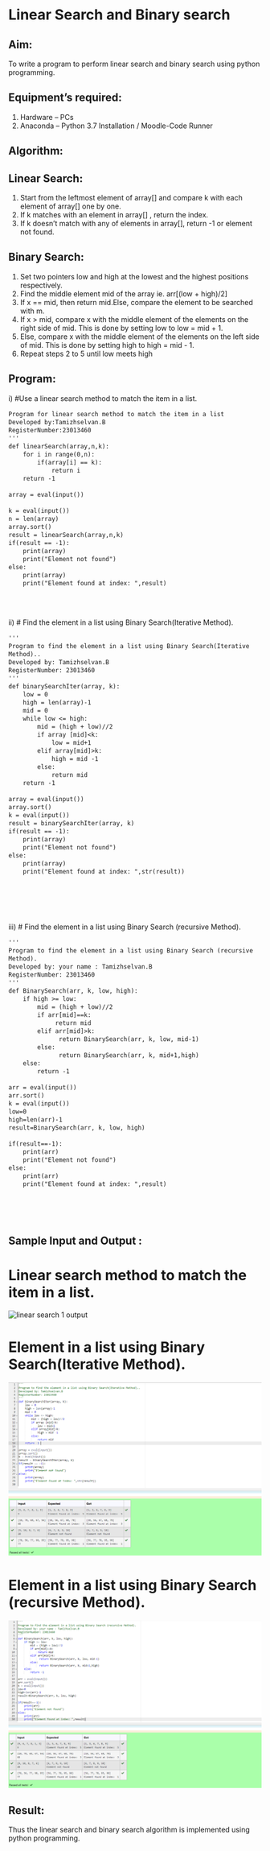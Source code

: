# Linear Search and Binary search
## Aim:
To write a program to perform linear search and binary search using python programming.
## Equipment’s required:
1.	Hardware – PCs
2.	Anaconda – Python 3.7 Installation / Moodle-Code Runner
## Algorithm:
## Linear Search:
1.	Start from the leftmost element of array[] and compare k with each element of array[] one by one.
2.	If k matches with an element in array[] , return the index.
3.	If k doesn’t match with any of elements in array[], return -1 or element not found.
## Binary Search:
1.	Set two pointers low and high at the lowest and the highest positions respectively.
2.	Find the middle element mid of the array ie. arr[(low + high)/2]
3.	If x == mid, then return mid.Else, compare the element to be searched with m.
4.	If x > mid, compare x with the middle element of the elements on the right side of mid. This is done by setting low to low = mid + 1.
5.	Else, compare x with the middle element of the elements on the left side of mid. This is done by setting high to high = mid - 1.
6.	Repeat steps 2 to 5 until low meets high
## Program:
i)	#Use a linear search method to match the item in a list.
```
Program for linear search method to match the item in a list
Developed by:Tamizhselvan.B
RegisterNumber:23013460 
'''
def linearSearch(array,n,k):
    for i in range(0,n):
        if(array[i] == k):
            return i
    return -1        
    
array = eval(input())

k = eval(input())
n = len(array)
array.sort()
result = linearSearch(array,n,k)
if(result == -1):
    print(array)
    print("Element not found")
else:
    print(array)
    print("Element found at index: ",result)




```
ii)	# Find the element in a list using Binary Search(Iterative Method).
```
''' 
Program to find the element in a list using Binary Search(Iterative Method)..
Developed by: Tamizhselvan.B
RegisterNumber: 23013460
'''
def binarySearchIter(array, k):
    low = 0
    high = len(array)-1
    mid = 0
    while low <= high:
        mid = (high + low)//2
        if array [mid]<k:
            low = mid+1
        elif array[mid]>k:
            high = mid -1
        else:
            return mid
    return -1 
    
array = eval(input())
array.sort()
k = eval(input())
result = binarySearchIter(array, k)
if(result == -1):
    print(array)
    print("Element not found")
else:
    print(array)
    print("Element found at index: ",str(result))
    





```
iii)	# Find the element in a list using Binary Search (recursive Method).
```
''' 
Program to find the element in a list using Binary Search (recursive Method).
Developed by: your name : Tamizhselvan.B
RegisterNumber: 23013460
'''
def BinarySearch(arr, k, low, high):
    if high >= low:
        mid = (high + low)//2
        if arr[mid]==k:
             return mid
        elif arr[mid]>k:
              return BinarySearch(arr, k, low, mid-1)
        else:
              return BinarySearch(arr, k, mid+1,high)
    else:
        return -1
    
arr = eval(input())
arr.sort()
k = eval(input()) 
low=0
high=len(arr)-1
result=BinarySearch(arr, k, low, high)

if(result==-1):
    print(arr)
    print("Element not found")
else:
    print(arr)
    print("Element found at index: ",result)





```
## Sample Input and Output :
# Linear search method to match the item in a list.
![linear search 1 output](https://github.com/tamizhselvan23013460/Search-Algorithm/assets/150231370/e4981b94-5278-440a-9b6b-f18bb471c05b)

# Element in a list using Binary Search(Iterative Method).
![Alt text](<linear search output 2.png>)
# Element in a list using Binary Search (recursive Method).
![Alt text](<linear search output 3.png>)



## Result:
Thus the linear search and binary search algorithm is implemented using python programming.
